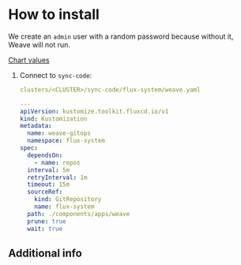 # How to install

We create an `admin` user with a random password because without it, Weave will not run.

[Chart values](https://github.com/weaveworks/weave-gitops/blob/main/charts/gitops-server/values.yaml)

1. Connect to `sync-code`:

    ```yaml
    clusters/<CLUSTER>/sync-code/flux-system/weave.yaml

    ---
    apiVersion: kustomize.toolkit.fluxcd.io/v1
    kind: Kustomization
    metadata:
      name: weave-gitops
      namespace: flux-system
    spec:
      dependsOn:
        - name: repos
      interval: 5m
      retryInterval: 1m
      timeout: 15m
      sourceRef:
        kind: GitRepository
        name: flux-system
      path: ./components/apps/weave
      prune: true
      wait: true
    ```

## Additional info

